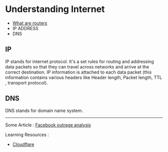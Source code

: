 # Understanding Internet

- [What are routers](https://www.cloudflare.com/learning/network-layer/what-is-a-router/)
- IP ADDRESS
- DNS

## IP
IP stands for internet protocol. It's a set rules for routing and addressing
data packets so that they can travel across networks and arrive at the correct 
destination. IP information is attached to each data packet (this information
contains various headers like Header length, Packet length, TTL , transport
protocol). 

## DNS
DNS stands for domain name system.





-----


Some Article : [Facebook outrage analysis](https://blog.cloudflare.com/october-2021-facebook-outage/)

Learning Resources :
- [Cloudflare](cloudflare.com/en-in/learning/)
